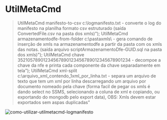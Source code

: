 # UtilMetaCmd

 > UtilMetaCmd manifesto-to-csv c:\\logmanifesto.txt - converte o log do manifesto na planilha formato csv estruturado (saída ConvertedFile.csv na pasta dos xmls)");
 > UtilMetaCmd armazenamentodfe-from-folder c:\\pastaxmls\\ - gera comando de inserção de xmls na armazenamentodfe a partir da pasta com os xmls das notas. (saída arquivo scriptArmazenamentoDfe-GUID.sql na pasta dos xmls)");
 > UtilMetaCmd chave 35210578901234567890123456789012345678901234 - decompoe a chave da nfe e printa cada componente da chave separadamente em tela");
 > UtilMetaCmd xml-split c:\\arquivo_xml_contendo_1xml_por_linha.txt - separa um arquivo de texto que tem um xml por linha descarregando um arquivo por documento nomeado pela chave (forma facil de pegar os xmls é dando select no SSMS, selecionando a coluna de xml e copiando, ou exportando do mongodb pelo export data), OBS: Xmls devem estar exportados sem aspas duplicadas"

![como-utilizar-utilmetacmd-logmanifesto](https://user-images.githubusercontent.com/91275523/181038885-5605b789-f973-460a-992c-82d6f193e236.gif)
